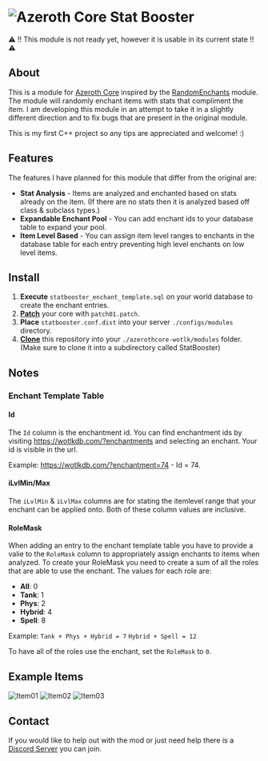 # ![Azeroth Core](https://i.imgur.com/fQwb8m3.png) Stat Booster
⚠️ !! This module is not ready yet, however it is usable in its current state !! ⚠️
## About
This is a module for [Azeroth Core](https://github.com/azerothcore/azerothcore-wotlk) inspired by the [RandomEnchants](https://github.com/azerothcore/mod-random-enchants) module. 
The module will randomly enchant items with stats that compliment the item.
I am developing this module in an attempt to take it in a slightly different direction and to fix bugs that are present in the original module.

This is my first C++ project so any tips are appreciated and welcome! :)

## Features
The features I have planned for this module that differ from the original are:
- **Stat Analysis** - Items are analyzed and enchanted based on stats already on the item. (If there are no stats then it is analyzed based off class & subclass types.)
- **Expandable Enchant Pool** - You can add enchant ids to your database table to expand your pool.
- **Item Level Based** - You can assign item level ranges to enchants in the database table for each entry preventing high level enchants on low level items.
 
## Install
1. **Execute** `statbooster_enchant_template.sql` on your world database to create the enchant entries.
2. **[Patch](https://git-scm.com/docs/git-apply)** your core with `patch01.patch`.
3. **Place** `statbooster.conf.dist` into your server `./configs/modules` directory.
4. **[Clone](https://git-scm.com/docs/git-clone)** this repository into your `./azerothcore-wotlk/modules` folder. (Make sure to clone it into a subdirectory called StatBooster)

## Notes
### Enchant Template Table
#### Id
The `Id` column is the enchantment id. You can find enchantment ids by visiting https://wotlkdb.com/?enchantments and selecting an enchant. Your id is visible in the url.

Example: https://wotlkdb.com/?enchantment=74 - Id = 74.
#### iLvlMin/Max
The `iLvlMin` & `iLvlMax` columns are for stating the itemlevel range that your enchant can be applied onto. Both of these column values are inclusive.

#### RoleMask
When adding an entry to the enchant template table you have to provide a valie to the `RoleMask` column to appropriately assign enchants to items when analyzed.
To create your RoleMask you need to create a sum of all the roles that are able to use the enchant.
The values for each role are:

- **All**: 0
- **Tank**: 1
- **Phys**: 2
- **Hybrid**: 4
- **Spell**: 8

Example: `Tank + Phys + Hybrid = 7` `Hybrid + Spell = 12`

To have all of the roles use the enchant, set the `RoleMask` to `0`.

## Example Items
![Item01](https://i.imgur.com/MYgpZKK.png)
![Item02](https://i.imgur.com/qCgx7XS.png)
![Item03](https://i.imgur.com/nnh3YA1.png)

## Contact
If you would like to help out with the mod or just need help there is a [Discord Server](https://discord.gg/xdVPGcpJ8C) you can join.

